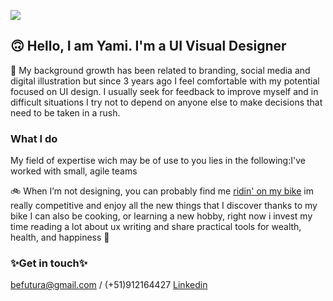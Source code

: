![](https://i.ibb.co/FBdKjK1/cover-futura.png)

## 🙃 Hello, I am Yami. I'm a UI Visual Designer
🎨 My background growth has been related to branding, social media and digital illustration but since 3 years ago I feel comfortable with my potential focused on UI design. I usually seek for feedback to improve myself and in difficult situations I try not to depend on anyone else to make decisions that need to be taken in a rush. 

### What I do
My field of expertise wich may be of use to you lies in the following:I've worked with small, agile teams

🚲 When I’m not designing, you can probably find me [ridin' on my bike](https://www.instagram.com/yamicony/) im really competitive and enjoy all the new things that I discover thanks to my bike I can also be cooking, or learning a new hobby, right now i invest my time reading a lot about ux writing and share practical tools for wealth, health, and happiness 🎈

### ✨Get in touch✨
[befutura@gmail.com](mailto:barushev@gmail.com)
/ (+51)912164427
[Linkedin](https://www.linkedin.com/in/befutura/) 
